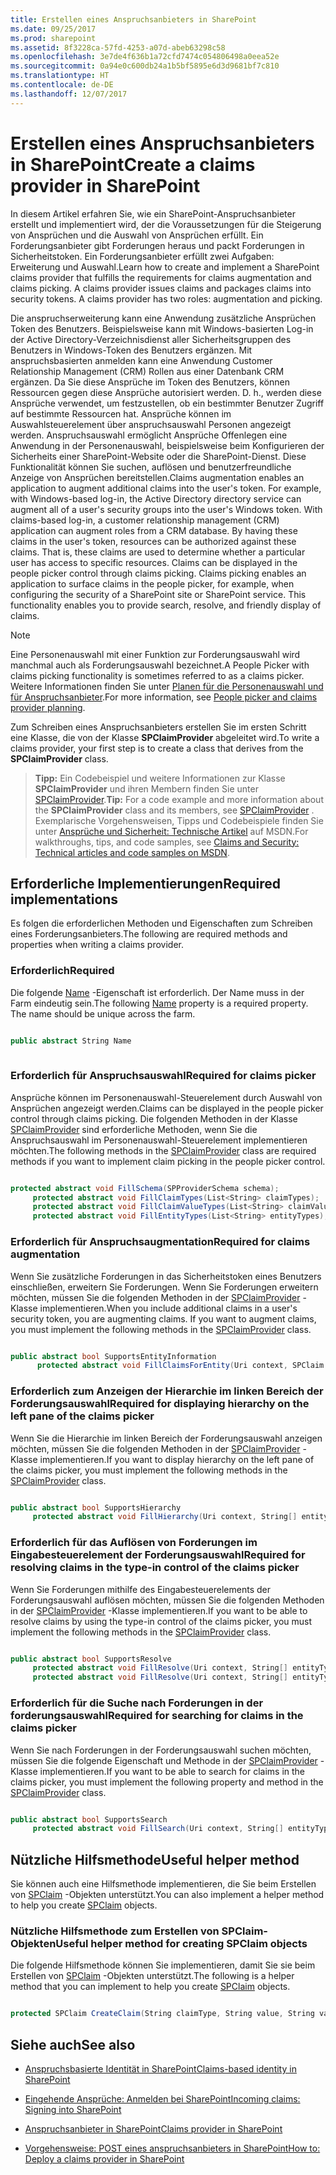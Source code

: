 ```yaml
---
title: Erstellen eines Anspruchsanbieters in SharePoint
ms.date: 09/25/2017
ms.prod: sharepoint
ms.assetid: 8f3228ca-57fd-4253-a07d-abeb63298c58
ms.openlocfilehash: 3e7de4f636b1a72cfd7474c054806498a0eea52e
ms.sourcegitcommit: 0a94e0c600db24a1b5bf5895e6d3d9681bf7c810
ms.translationtype: HT
ms.contentlocale: de-DE
ms.lasthandoff: 12/07/2017
---
```

# <a name="create-a-claims-provider-in-sharepoint"></a><span data-ttu-id="5ae4a-102">Erstellen eines Anspruchsanbieters in SharePoint</span><span class="sxs-lookup"><span data-stu-id="5ae4a-102">Create a claims provider in SharePoint</span></span>

<span data-ttu-id="5ae4a-p101">In diesem Artikel erfahren Sie, wie ein SharePoint-Anspruchsanbieter erstellt und implementiert wird, der die Voraussetzungen für die Steigerung von Ansprüchen und die Auswahl von Ansprüchen erfüllt. Ein Forderungsanbieter gibt Forderungen heraus und packt Forderungen in Sicherheitstoken. Ein Forderungsanbieter erfüllt zwei Aufgaben: Erweiterung und Auswahl.</span><span class="sxs-lookup"><span data-stu-id="5ae4a-p101">Learn how to create and implement a SharePoint claims provider that fulfills the requirements for claims augmentation and claims picking. A claims provider issues claims and packages claims into security tokens. A claims provider has two roles: augmentation and picking.</span></span>
  
    
    

<span data-ttu-id="5ae4a-p102">Die anspruchserweiterung kann eine Anwendung zusätzliche Ansprüchen Token des Benutzers. Beispielsweise kann mit Windows-basierten Log-in der Active Directory-Verzeichnisdienst aller Sicherheitsgruppen des Benutzers in Windows-Token des Benutzers ergänzen. Mit anspruchsbasierten anmelden kann eine Anwendung Customer Relationship Management (CRM) Rollen aus einer Datenbank CRM ergänzen. Da Sie diese Ansprüche im Token des Benutzers, können Ressourcen gegen diese Ansprüche autorisiert werden. D. h., werden diese Ansprüche verwendet, um festzustellen, ob ein bestimmter Benutzer Zugriff auf bestimmte Ressourcen hat. Ansprüche können im Auswahlsteuerelement über anspruchsauswahl Personen angezeigt werden. Anspruchsauswahl ermöglicht Ansprüche Offenlegen eine Anwendung in der Personenauswahl, beispielsweise beim Konfigurieren der Sicherheits einer SharePoint-Website oder die SharePoint-Dienst. Diese Funktionalität können Sie suchen, auflösen und benutzerfreundliche Anzeige von Ansprüchen bereitstellen.</span><span class="sxs-lookup"><span data-stu-id="5ae4a-p102">Claims augmentation enables an application to augment additional claims into the user's token. For example, with Windows-based log-in, the Active Directory directory service can augment all of a user's security groups into the user's Windows token. With claims-based log-in, a customer relationship management (CRM) application can augment roles from a CRM database. By having these claims in the user's token, resources can be authorized against these claims. That is, these claims are used to determine whether a particular user has access to specific resources. Claims can be displayed in the people picker control through claims picking. Claims picking enables an application to surface claims in the people picker, for example, when configuring the security of a SharePoint site or SharePoint service. This functionality enables you to provide search, resolve, and friendly display of claims.</span></span>
  
> [!NOTE]
> <span data-ttu-id="5ae4a-114">Eine Personenauswahl mit einer Funktion zur Forderungsauswahl wird manchmal auch als Forderungsauswahl bezeichnet.</span><span class="sxs-lookup"><span data-stu-id="5ae4a-114">A People Picker with claims picking functionality is sometimes referred to as a claims picker.</span></span> <span data-ttu-id="5ae4a-115">Weitere Informationen finden Sie unter [Planen für die Personenauswahl und für Anspruchsanbieter](http://technet.microsoft.com/de-DE/library/gg602063.aspx).</span><span class="sxs-lookup"><span data-stu-id="5ae4a-115">For more information, see  [People picker and claims provider planning](http://technet.microsoft.com/de-DE/library/gg602063.aspx).</span></span> 
  
    
    

<span data-ttu-id="5ae4a-116">Zum Schreiben eines Anspruchsanbieters erstellen Sie im ersten Schritt eine Klasse, die von der Klasse **SPClaimProvider** abgeleitet wird.</span><span class="sxs-lookup"><span data-stu-id="5ae4a-116">To write a claims provider, your first step is to create a class that derives from the **SPClaimProvider** class.</span></span>
> <span data-ttu-id="5ae4a-117">**Tipp:** Ein Codebeispiel und weitere Informationen zur Klasse **SPClaimProvider** und ihren Membern finden Sie unter [SPClaimProvider](https://msdn.microsoft.com/library/Microsoft.SharePoint.Administration.Claims.SPClaimProvider.aspx).</span><span class="sxs-lookup"><span data-stu-id="5ae4a-117">**Tip:** For a code example and more information about the **SPClaimProvider** class and its members, see [SPClaimProvider](https://msdn.microsoft.com/library/Microsoft.SharePoint.Administration.Claims.SPClaimProvider.aspx) .</span></span> <span data-ttu-id="5ae4a-118">Exemplarische Vorgehensweisen, Tipps und Codebeispiele finden Sie unter [Ansprüche und Sicherheit: Technische Artikel](http://msdn.microsoft.com/library/f773fd4a-53ec-4656-bd08-e6c435e6f103%28Office.15%29.aspx) auf MSDN.</span><span class="sxs-lookup"><span data-stu-id="5ae4a-118">For walkthroughs, tips, and code samples, see [Claims and Security: Technical articles and code samples on MSDN](http://msdn.microsoft.com/library/f773fd4a-53ec-4656-bd08-e6c435e6f103%28Office.15%29.aspx).</span></span> 
  
    
    


## <a name="required-implementations"></a><span data-ttu-id="5ae4a-119">Erforderliche Implementierungen</span><span class="sxs-lookup"><span data-stu-id="5ae4a-119">Required implementations</span></span>
<span data-ttu-id="5ae4a-120"><a name="SP15_HowToCreateClaimsProvider_ReqImplementations"> </a></span><span class="sxs-lookup"><span data-stu-id="5ae4a-120"><a name="SP15_HowToCreateClaimsProvider_ReqImplementations"> </a></span></span>

<span data-ttu-id="5ae4a-121">Es folgen die erforderlichen Methoden und Eigenschaften zum Schreiben eines Forderungsanbieters.</span><span class="sxs-lookup"><span data-stu-id="5ae4a-121">The following are required methods and properties when writing a claims provider.</span></span>
  
    
    

### <a name="required"></a><span data-ttu-id="5ae4a-122">Erforderlich</span><span class="sxs-lookup"><span data-stu-id="5ae4a-122">Required</span></span>

<span data-ttu-id="5ae4a-p105">Die folgende  [Name](https://msdn.microsoft.com/library/Microsoft.SharePoint.Administration.Claims.SPClaimProvider.Name.aspx) -Eigenschaft ist erforderlich. Der Name muss in der Farm eindeutig sein.</span><span class="sxs-lookup"><span data-stu-id="5ae4a-p105">The following  [Name](https://msdn.microsoft.com/library/Microsoft.SharePoint.Administration.Claims.SPClaimProvider.Name.aspx) property is a required property. The name should be unique across the farm.</span></span>
  
    
    

```cs

public abstract String Name
      
```


### <a name="required-for-claims-picker"></a><span data-ttu-id="5ae4a-125">Erforderlich für Anspruchsauswahl</span><span class="sxs-lookup"><span data-stu-id="5ae4a-125">Required for claims picker</span></span>

<span data-ttu-id="5ae4a-126">Ansprüche können im Personenauswahl-Steuerelement durch Auswahl von Ansprüchen angezeigt werden.</span><span class="sxs-lookup"><span data-stu-id="5ae4a-126">Claims can be displayed in the people picker control through claims picking.</span></span> <span data-ttu-id="5ae4a-127">Die folgenden Methoden in der Klasse [SPClaimProvider](https://msdn.microsoft.com/library/Microsoft.SharePoint.Administration.Claims.SPClaimProvider.aspx) sind erforderliche Methoden, wenn Sie die Anspruchsauswahl im Personenauswahl-Steuerelement implementieren möchten.</span><span class="sxs-lookup"><span data-stu-id="5ae4a-127">The following methods in the  [SPClaimProvider](https://msdn.microsoft.com/library/Microsoft.SharePoint.Administration.Claims.SPClaimProvider.aspx) class are required methods if you want to implement claim picking in the people picker control.</span></span>
  
    
    

```cs

protected abstract void FillSchema(SPProviderSchema schema);
     protected abstract void FillClaimTypes(List<String> claimTypes);
     protected abstract void FillClaimValueTypes(List<String> claimValueTypes);
     protected abstract void FillEntityTypes(List<String> entityTypes);

```


### <a name="required-for-claims-augmentation"></a><span data-ttu-id="5ae4a-128">Erforderlich für Anspruchsaugmentation</span><span class="sxs-lookup"><span data-stu-id="5ae4a-128">Required for claims augmentation</span></span>

<span data-ttu-id="5ae4a-p107">Wenn Sie zusätzliche Forderungen in das Sicherheitstoken eines Benutzers einschließen, erweitern Sie Forderungen. Wenn Sie Forderungen erweitern möchten, müssen Sie die folgenden Methoden in der  [SPClaimProvider](https://msdn.microsoft.com/library/Microsoft.SharePoint.Administration.Claims.SPClaimProvider.aspx) -Klasse implementieren.</span><span class="sxs-lookup"><span data-stu-id="5ae4a-p107">When you include additional claims in a user's security token, you are augmenting claims. If you want to augment claims, you must implement the following methods in the  [SPClaimProvider](https://msdn.microsoft.com/library/Microsoft.SharePoint.Administration.Claims.SPClaimProvider.aspx) class.</span></span>
  
    
    

```cs

public abstract bool SupportsEntityInformation
      protected abstract void FillClaimsForEntity(Uri context, SPClaim entity, List<SPClaim> claims);

```


### <a name="required-for-displaying-hierarchy-on-the-left-pane-of-the-claims-picker"></a><span data-ttu-id="5ae4a-131">Erforderlich zum Anzeigen der Hierarchie im linken Bereich der Forderungsauswahl</span><span class="sxs-lookup"><span data-stu-id="5ae4a-131">Required for displaying hierarchy on the left pane of the claims picker</span></span>

<span data-ttu-id="5ae4a-132">Wenn Sie die Hierarchie im linken Bereich der Forderungsauswahl anzeigen möchten, müssen Sie die folgenden Methoden in der  [SPClaimProvider](https://msdn.microsoft.com/library/Microsoft.SharePoint.Administration.Claims.SPClaimProvider.aspx) -Klasse implementieren.</span><span class="sxs-lookup"><span data-stu-id="5ae4a-132">If you want to display hierarchy on the left pane of the claims picker, you must implement the following methods in the  [SPClaimProvider](https://msdn.microsoft.com/library/Microsoft.SharePoint.Administration.Claims.SPClaimProvider.aspx) class.</span></span>
  
    
    

```cs

public abstract bool SupportsHierarchy
     protected abstract void FillHierarchy(Uri context, String[] entityTypes, String hierarchyNodeID, int numberOfLevels, bool includeEntityData, SPProviderHierarchyTree hierarchy);

```


### <a name="required-for-resolving-claims-in-the-type-in-control-of-the-claims-picker"></a><span data-ttu-id="5ae4a-133">Erforderlich für das Auflösen von Forderungen im Eingabesteuerelement der Forderungsauswahl</span><span class="sxs-lookup"><span data-stu-id="5ae4a-133">Required for resolving claims in the type-in control of the claims picker</span></span>

<span data-ttu-id="5ae4a-134">Wenn Sie Forderungen mithilfe des Eingabesteuerelements der Forderungsauswahl auflösen möchten, müssen Sie die folgenden Methoden in der  [SPClaimProvider](https://msdn.microsoft.com/library/Microsoft.SharePoint.Administration.Claims.SPClaimProvider.aspx) -Klasse implementieren.</span><span class="sxs-lookup"><span data-stu-id="5ae4a-134">If you want to be able to resolve claims by using the type-in control of the claims picker, you must implement the following methods in the  [SPClaimProvider](https://msdn.microsoft.com/library/Microsoft.SharePoint.Administration.Claims.SPClaimProvider.aspx) class.</span></span>
  
    
    

```cs

public abstract bool SupportsResolve
     protected abstract void FillResolve(Uri context, String[] entityTypes, String resolveInput, List<PickerEntity> resolved);
     protected abstract void FillResolve(Uri context, String[] entityTypes, SPClaim resolveInput, List<PickerEntity> resolved);

```


### <a name="required-for-searching-for-claims-in-the-claims-picker"></a><span data-ttu-id="5ae4a-135">Erforderlich für die Suche nach Forderungen in der forderungsauswahl</span><span class="sxs-lookup"><span data-stu-id="5ae4a-135">Required for searching for claims in the claims picker</span></span>

<span data-ttu-id="5ae4a-136">Wenn Sie nach Forderungen in der Forderungsauswahl suchen möchten, müssen Sie die folgende Eigenschaft und Methode in der  [SPClaimProvider](https://msdn.microsoft.com/library/Microsoft.SharePoint.Administration.Claims.SPClaimProvider.aspx) -Klasse implementieren.</span><span class="sxs-lookup"><span data-stu-id="5ae4a-136">If you want to be able to search for claims in the claims picker, you must implement the following property and method in the  [SPClaimProvider](https://msdn.microsoft.com/library/Microsoft.SharePoint.Administration.Claims.SPClaimProvider.aspx) class.</span></span>
  
    
    

```cs

public abstract bool SupportsSearch
     protected abstract void FillSearch(Uri context, String[] entityTypes, String searchPattern, String hierarchyNodeID, int maxCount, SPProviderHierarchyTree searchTree);

```


## <a name="useful-helper-method"></a><span data-ttu-id="5ae4a-137">Nützliche Hilfsmethode</span><span class="sxs-lookup"><span data-stu-id="5ae4a-137">Useful helper method</span></span>
<span data-ttu-id="5ae4a-138"><a name="SP15_HowToCreateClaimsProvider_UsefulHelperMethod"> </a></span><span class="sxs-lookup"><span data-stu-id="5ae4a-138"><a name="SP15_HowToCreateClaimsProvider_UsefulHelperMethod"> </a></span></span>

<span data-ttu-id="5ae4a-139">Sie können auch eine Hilfsmethode implementieren, die Sie beim Erstellen von  [SPClaim](https://msdn.microsoft.com/library/Microsoft.SharePoint.Administration.Claims.SPClaim.aspx) -Objekten unterstützt.</span><span class="sxs-lookup"><span data-stu-id="5ae4a-139">You can also implement a helper method to help you create  [SPClaim](https://msdn.microsoft.com/library/Microsoft.SharePoint.Administration.Claims.SPClaim.aspx) objects.</span></span>
  
    
    

### <a name="useful-helper-method-for-creating-spclaim-objects"></a><span data-ttu-id="5ae4a-140">Nützliche Hilfsmethode zum Erstellen von SPClaim-Objekten</span><span class="sxs-lookup"><span data-stu-id="5ae4a-140">Useful helper method for creating SPClaim objects</span></span>

<span data-ttu-id="5ae4a-141">Die folgende Hilfsmethode können Sie implementieren, damit Sie sie beim Erstellen von  [SPClaim](https://msdn.microsoft.com/library/Microsoft.SharePoint.Administration.Claims.SPClaim.aspx) -Objekten unterstützt.</span><span class="sxs-lookup"><span data-stu-id="5ae4a-141">The following is a helper method that you can implement to help you create  [SPClaim](https://msdn.microsoft.com/library/Microsoft.SharePoint.Administration.Claims.SPClaim.aspx) objects.</span></span>
  
    
    

```cs

protected SPClaim CreateClaim(String claimType, String value, String valueType)
```


## <a name="see-also"></a><span data-ttu-id="5ae4a-142">Siehe auch</span><span class="sxs-lookup"><span data-stu-id="5ae4a-142">See also</span></span>
<span data-ttu-id="5ae4a-143"><a name="SP15_HowToCreateClaimsProvider_AdditionalResources"> </a></span><span class="sxs-lookup"><span data-stu-id="5ae4a-143"><a name="SP15_HowToCreateClaimsProvider_AdditionalResources"> </a></span></span>


-  [<span data-ttu-id="5ae4a-144">Anspruchsbasierte Identität in SharePoint</span><span class="sxs-lookup"><span data-stu-id="5ae4a-144">Claims-based identity in SharePoint</span></span>](claims-based-identity-in-sharepoint.md)
    
  
-  [<span data-ttu-id="5ae4a-145">Eingehende Ansprüche: Anmelden bei SharePoint</span><span class="sxs-lookup"><span data-stu-id="5ae4a-145">Incoming claims: Signing into SharePoint</span></span>](incoming-claims-signing-into-sharepoint.md)
    
  
-  [<span data-ttu-id="5ae4a-146">Anspruchsanbieter in SharePoint</span><span class="sxs-lookup"><span data-stu-id="5ae4a-146">Claims provider in SharePoint</span></span>](claims-provider-in-sharepoint.md)
    
  
-  [<span data-ttu-id="5ae4a-147">Vorgehensweise: POST eines anspruchsanbieters in SharePoint</span><span class="sxs-lookup"><span data-stu-id="5ae4a-147">How to: Deploy a claims provider in SharePoint</span></span>](how-to-deploy-a-claims-provider-in-sharepoint.md)
    
  

